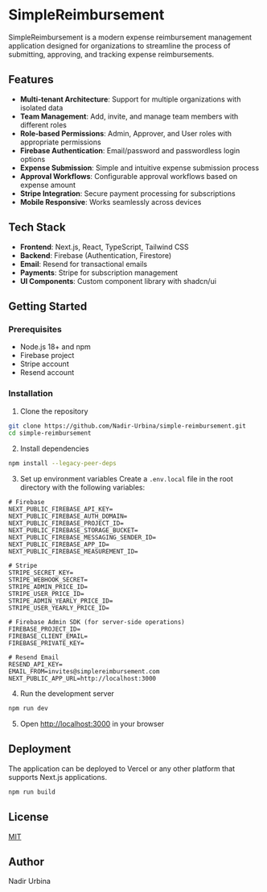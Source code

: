 # SimpleReimbursement

SimpleReimbursement is a modern expense reimbursement management application designed for organizations to streamline the process of submitting, approving, and tracking expense reimbursements.

## Features

- **Multi-tenant Architecture**: Support for multiple organizations with isolated data
- **Team Management**: Add, invite, and manage team members with different roles
- **Role-based Permissions**: Admin, Approver, and User roles with appropriate permissions
- **Firebase Authentication**: Email/password and passwordless login options
- **Expense Submission**: Simple and intuitive expense submission process
- **Approval Workflows**: Configurable approval workflows based on expense amount
- **Stripe Integration**: Secure payment processing for subscriptions
- **Mobile Responsive**: Works seamlessly across devices

## Tech Stack

- **Frontend**: Next.js, React, TypeScript, Tailwind CSS
- **Backend**: Firebase (Authentication, Firestore)
- **Email**: Resend for transactional emails
- **Payments**: Stripe for subscription management
- **UI Components**: Custom component library with shadcn/ui

## Getting Started

### Prerequisites

- Node.js 18+ and npm
- Firebase project
- Stripe account
- Resend account

### Installation

1. Clone the repository
```bash
git clone https://github.com/Nadir-Urbina/simple-reimbursement.git
cd simple-reimbursement
```

2. Install dependencies
```bash
npm install --legacy-peer-deps
```

3. Set up environment variables
Create a `.env.local` file in the root directory with the following variables:
```
# Firebase
NEXT_PUBLIC_FIREBASE_API_KEY=
NEXT_PUBLIC_FIREBASE_AUTH_DOMAIN=
NEXT_PUBLIC_FIREBASE_PROJECT_ID=
NEXT_PUBLIC_FIREBASE_STORAGE_BUCKET=
NEXT_PUBLIC_FIREBASE_MESSAGING_SENDER_ID=
NEXT_PUBLIC_FIREBASE_APP_ID=
NEXT_PUBLIC_FIREBASE_MEASUREMENT_ID=

# Stripe
STRIPE_SECRET_KEY=
STRIPE_WEBHOOK_SECRET=
STRIPE_ADMIN_PRICE_ID=
STRIPE_USER_PRICE_ID=
STRIPE_ADMIN_YEARLY_PRICE_ID=
STRIPE_USER_YEARLY_PRICE_ID=

# Firebase Admin SDK (for server-side operations)
FIREBASE_PROJECT_ID=
FIREBASE_CLIENT_EMAIL=
FIREBASE_PRIVATE_KEY=

# Resend Email
RESEND_API_KEY=
EMAIL_FROM=invites@simplereimbursement.com
NEXT_PUBLIC_APP_URL=http://localhost:3000
```

4. Run the development server
```bash
npm run dev
```

5. Open [http://localhost:3000](http://localhost:3000) in your browser

## Deployment

The application can be deployed to Vercel or any other platform that supports Next.js applications.

```bash
npm run build
```

## License

[MIT](LICENSE)

## Author

Nadir Urbina
